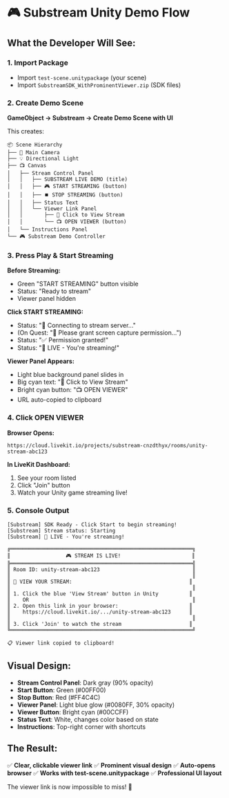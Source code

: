 # 🎮 Substream Unity Demo Flow

## What the Developer Will See:

### 1. Import Package
- Import `test-scene.unitypackage` (your scene)
- Import `SubstreamSDK_WithProminentViewer.zip` (SDK files)

### 2. Create Demo Scene
**GameObject → Substream → Create Demo Scene with UI**

This creates:
```
📦 Scene Hierarchy
├── 🎥 Main Camera
├── 💡 Directional Light
├── 📺 Canvas
│   ├── Stream Control Panel
│   │   ├── SUBSTREAM LIVE DEMO (title)
│   │   ├── 🎮 START STREAMING (button)
│   │   ├── ⏹️ STOP STREAMING (button)
│   │   ├── Status Text
│   │   └── Viewer Link Panel
│   │       ├── 🔗 Click to View Stream
│   │       └── 📺 OPEN VIEWER (button)
│   └── Instructions Panel
└── 🎮 Substream Demo Controller
```

### 3. Press Play & Start Streaming

**Before Streaming:**
- Green "START STREAMING" button visible
- Status: "Ready to stream"
- Viewer panel hidden

**Click START STREAMING:**
- Status: "🔄 Connecting to stream server..."
- (On Quest: "📱 Please grant screen capture permission...")
- Status: "✅ Permission granted!"
- Status: "🔴 LIVE - You're streaming!"

**Viewer Panel Appears:**
- Light blue background panel slides in
- Big cyan text: "🔗 Click to View Stream"
- Bright cyan button: "📺 OPEN VIEWER"
- URL auto-copied to clipboard

### 4. Click OPEN VIEWER

**Browser Opens:**
```
https://cloud.livekit.io/projects/substream-cnzdthyx/rooms/unity-stream-abc123
```

**In LiveKit Dashboard:**
1. See your room listed
2. Click "Join" button
3. Watch your Unity game streaming live!

### 5. Console Output

```
[Substream] SDK Ready - Click Start to begin streaming!
[Substream] Stream status: Starting
[Substream] 🔴 LIVE - You're streaming!

╔═══════════════════════════════════════════════════════════╗
║                  🎮 STREAM IS LIVE!                       ║
╠═══════════════════════════════════════════════════════════╣
║ Room ID: unity-stream-abc123                              ║
║                                                           ║
║ 👀 VIEW YOUR STREAM:                                      ║
║                                                           ║
║ 1. Click the blue 'View Stream' button in Unity          ║
║    OR                                                     ║
║ 2. Open this link in your browser:                       ║
║    https://cloud.livekit.io/.../unity-stream-abc123      ║
║                                                           ║
║ 3. Click 'Join' to watch the stream                      ║
╚═══════════════════════════════════════════════════════════╝

📋 Viewer link copied to clipboard!
```

## Visual Design:

- **Stream Control Panel**: Dark gray (90% opacity)
- **Start Button**: Green (#00FF00)
- **Stop Button**: Red (#FF4C4C)
- **Viewer Panel**: Light blue glow (#0080FF, 30% opacity)
- **Viewer Button**: Bright cyan (#00CCFF)
- **Status Text**: White, changes color based on state
- **Instructions**: Top-right corner with shortcuts

## The Result:

✅ **Clear, clickable viewer link**
✅ **Prominent visual design**
✅ **Auto-opens browser**
✅ **Works with test-scene.unitypackage**
✅ **Professional UI layout**

The viewer link is now impossible to miss! 🎯

